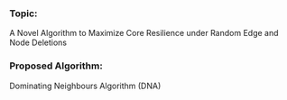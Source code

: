 ### Topic: 
A Novel Algorithm to Maximize Core Resilience under Random Edge and Node Deletions

### Proposed Algorithm: 
Dominating Neighbours Algorithm (DNA)
